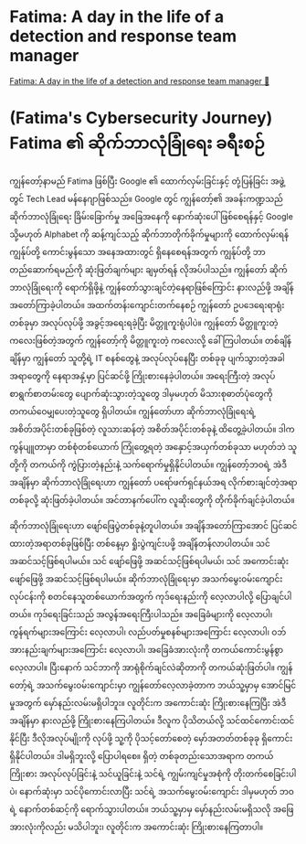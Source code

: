 # Fatima: A day in the life of a detection and response team manager

[Fatima: A day in the life of a detection and response team manager 🔗](https://www.coursera.org/learn/detect-respond-and-recover-from-cloud-cybersecurity-attacks/lecture/ltfAI/fatima-a-day-in-the-life-of-a-detection-and-response-team-manager)

# (Fatima's Cybersecurity Journey) Fatima ၏ ဆိုက်ဘာလုံခြုံရေး ခရီးစဉ်

ကျွန်တော့်နာမည် Fatima ဖြစ်ပြီး Google ၏ ထောက်လှမ်းခြင်းနှင့် တုံ့ပြန်ခြင်း အဖွဲ့တွင် Tech Lead မန်နေဂျာဖြစ်သည်။ Google တွင် ကျွန်တော့်၏ အခန်းကဏ္ဍသည် ဆိုက်ဘာလုံခြုံရေး ခြိမ်းခြောက်မှု အခြေအနေကို နောက်ဆုံးပေါ်ဖြစ်စေရန်နှင့် Google သို့မဟုတ် Alphabet ကို ဆန့်ကျင်သည့် ဆိုက်ဘာတိုက်ခိုက်မှုများကို ထောက်လှမ်းရန် ကျွန်ုပ်တို့ ကောင်းမွန်သော အနေအထားတွင် ရှိနေစေရန်အတွက် ကျွန်ုပ်တို့ ဘာတည်ဆောက်ရမည်ကို ဆုံးဖြတ်ချက်များ ချမှတ်ရန် လိုအပ်ပါသည်။ ကျွန်တော် ဆိုက်ဘာလုံခြုံရေးကို ရောက်ရှိဖို့နဲ့ ကျွန်တော်သွားချင်တဲ့နေရာဖြစ်ကြောင်း နားလည်ဖို့ အချိန်အတော်ကြာခဲ့ပါတယ်။ အထက်တန်းကျောင်းတက်နေစဉ် ကျွန်တော် ဥပဒေရေးရာရုံးတစ်ခုမှာ အလုပ်လုပ်ဖို့ အခွင့်အရေးရခဲ့ပြီး မိတ္တူကူးရုံပါပဲ။ ကျွန်တော် မိတ္တူကူးတဲ့ ကလေးဖြစ်တဲ့အတွက် ကျွန်တော့်ကို မိတ္တူကူးတဲ့ ကလေးလို့ ခေါ်ကြပါတယ်။ တစ်ချိန်ချိန်မှာ ကျွန်တော် သူတို့ရဲ့ IT စနစ်တွေနဲ့ အလုပ်လုပ်နေပြီး တစ်ခုခု ပျက်သွားတဲ့အခါ အရာတွေကို နေရာအနှံ့မှာ ပြင်ဆင်ဖို့ ကြိုးစားနေခဲ့ပါတယ်။ အရေးကြီးတဲ့ အလုပ်စာရွက်စာတမ်းတွေ ပျောက်ဆုံးသွားတဲ့သူတွေ ဒါမှမဟုတ် မိသားစုဓာတ်ပုံတွေကို တကယ်ဝေမျှပေးတဲ့သူတွေ ရှိပါတယ်။ ကျွန်တော်ဟာ ဆိုက်ဘာလုံခြုံရေးရဲ့ အစိတ်အပိုင်းတစ်ခုဖြစ်တဲ့ လူသားဆန်တဲ့ အစိတ်အပိုင်းတစ်ခုနဲ့ ထိတွေ့ခဲ့ပါတယ်။ ဒါက ကွန်ပျူတာမှာ တစ်စုံတစ်ယောက် ကြုံတွေ့ရတဲ့ အနှောင့်အယှက်တစ်ခုသာ မဟုတ်ဘဲ သူတို့ကို တကယ်ကို ကွဲပြားတဲ့နည်းနဲ့ သက်ရောက်မှုရှိနိုင်ပါတယ်။ ကျွန်တော့်ဘဝရဲ့ အဲဒီအချိန်မှာ ဆိုက်ဘာလုံခြုံရေးဟာ ကျွန်တော် ပရော်ဖက်ရှင်နယ်အရ လိုက်စားချင်တဲ့အရာတစ်ခုလို့ ဆုံးဖြတ်ခဲ့ပါတယ်။ အင်တာနက်ပေါ်က လူဆိုးတွေကို တိုက်ခိုက်ချင်ခဲ့ပါတယ်။

ဆိုက်ဘာလုံခြုံရေးဟာ ဖျော်ဖြေပွဲတစ်ခုနဲ့တူပါတယ်။ အချိန်အတော်ကြာအောင် ပြင်ဆင်ထားတဲ့အရာတစ်ခုဖြစ်ပြီး တစ်နေ့မှာ ရှိုးပွဲကျင်းပဖို့ အချိန်တန်လာပါတယ်။ သင် အဆင်သင့်ဖြစ်ရပါမယ်။ သင် ဖျော်ဖြေဖို့ အဆင်သင့်ဖြစ်ရပါမယ်၊ သင် အကောင်းဆုံး ဖျော်ဖြေဖို့ အဆင်သင့်ဖြစ်ရပါမယ်။ ဆိုက်ဘာလုံခြုံရေးမှာ အသက်မွေးဝမ်းကျောင်း လုပ်ငန်းကို စတင်နေသူတစ်ယောက်အတွက် ကုဒ်ရေးနည်းကို လေ့လာပါလို့ ပြောချင်ပါတယ်။ ကုဒ်ရေးခြင်းသည် အလွန်အရေးကြီးပါသည်။ အခြေခံများကို လေ့လာပါ၊ ကွန်ရက်များအကြောင်း လေ့လာပါ၊ လည်ပတ်မှုစနစ်များအကြောင်း လေ့လာပါ၊ ဝဘ် အားနည်းချက်များအကြောင်း လေ့လာပါ၊ အခြေခံအားလုံးကို တကယ်ကောင်းမွန်စွာ လေ့လာပါ။ ပြီးနောက် သင်ဘာကို အာရုံစိုက်ချင်လဲဆိုတာကို တကယ်ဆုံးဖြတ်ပါ။ ကျွန်တော့်ရဲ့ အသက်မွေးဝမ်းကျောင်းမှာ ကျွန်တော်လေ့လာခဲ့တာက ဘယ်သူ့မှာမှ အောင်မြင်မှုအတွက် မှော်နည်းလမ်းမရှိပါဘူး။ လူတိုင်းက အကောင်းဆုံး ကြိုးစားနေကြပြီး အဲဒီအချိန်မှာ နားလည်ဖို့ ကြိုးစားနေကြပါတယ်။ ဒီလူက ပိုသိတယ်လို့ သင်ထင်ကောင်းထင်နိုင်ပြီး ဒီလိုအလုပ်မျိုးကို လုပ်ဖို့ သူ့ကို ပိုသင့်တော်စေတဲ့ မှော်အတတ်တစ်ခုခု ရှိကောင်းရှိနိုင်ပါတယ်။ ဒါမရှိဘူးလို့ ပြောပါရစေ။ ရှိတဲ့ တစ်ခုတည်းသောအရာက တကယ်ကြိုးစား အလုပ်လုပ်ခြင်းနဲ့ သင်ယူခြင်းနဲ့ သင်ရဲ့ ကျွမ်းကျင်မှုအစုံကို တိုးတက်စေခြင်းပါပဲ၊ နောက်ဆုံးမှာ သင်ပိုကောင်းလာပြီး သင်ရဲ့ အသက်မွေးဝမ်းကျောင်း ဒါမှမဟုတ် ဘဝရဲ့ နောက်တစ်ဆင့်ကို ရောက်သွားပါတယ်။ ဘယ်သူ့မှာမှ မှော်နည်းလမ်းမရှိသလို အဖြေအားလုံးကိုလည်း မသိပါဘူး၊ လူတိုင်းက အကောင်းဆုံး ကြိုးစားနေကြတာပါ။

